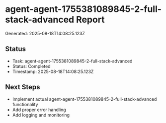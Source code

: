 # agent-agent-1755381089845-2-full-stack-advanced Report

Generated: 2025-08-18T14:08:25.123Z

## Status
- Task: agent-agent-1755381089845-2-full-stack-advanced
- Status: Completed
- Timestamp: 2025-08-18T14:08:25.123Z

## Next Steps
- Implement actual agent-agent-1755381089845-2-full-stack-advanced functionality
- Add proper error handling
- Add logging and monitoring
